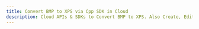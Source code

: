 ---title: Convert BMP to XPS via Cpp SDK in Clouddescription: Cloud APIs & SDKs to Convert BMP to XPS. Also Create, Edit & Render Microsoft Word & OpenOffice documents in the Cloud.---